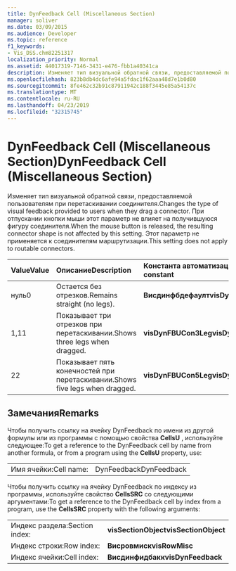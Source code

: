 ```yaml
---
title: DynFeedback Cell (Miscellaneous Section)
manager: soliver
ms.date: 03/09/2015
ms.audience: Developer
ms.topic: reference
f1_keywords:
- Vis_DSS.chm82251317
localization_priority: Normal
ms.assetid: 44017319-7146-3431-e476-fbb1a40341ca
description: Изменяет тип визуальной обратной связи, предоставляемой пользователям при перетаскивании соединителя. При отпускании кнопки мыши этот параметр не влияет на получившуюся фигуру соединителя. Этот параметр не применяется к соединителям маршрутизации.
ms.openlocfilehash: 823b8db4dc6afe94a5fdac1f62aaa48d7e1b0d80
ms.sourcegitcommit: 8fe462c32b91c87911942c188f3445e85a54137c
ms.translationtype: MT
ms.contentlocale: ru-RU
ms.lasthandoff: 04/23/2019
ms.locfileid: "32315745"
---
```

# <a name="dynfeedback-cell-miscellaneous-section"></a><span data-ttu-id="4962a-105">DynFeedback Cell (Miscellaneous Section)</span><span class="sxs-lookup"><span data-stu-id="4962a-105">DynFeedback Cell (Miscellaneous Section)</span></span>

<span data-ttu-id="4962a-106">Изменяет тип визуальной обратной связи, предоставляемой пользователям при перетаскивании соединителя.</span><span class="sxs-lookup"><span data-stu-id="4962a-106">Changes the type of visual feedback provided to users when they drag a connector.</span></span> <span data-ttu-id="4962a-107">При отпускании кнопки мыши этот параметр не влияет на получившуюся фигуру соединителя.</span><span class="sxs-lookup"><span data-stu-id="4962a-107">When the mouse button is released, the resulting connector shape is not affected by this setting.</span></span> <span data-ttu-id="4962a-108">Этот параметр не применяется к соединителям маршрутизации.</span><span class="sxs-lookup"><span data-stu-id="4962a-108">This setting does not apply to routable connectors.</span></span>
  
|<span data-ttu-id="4962a-109">**Value**</span><span class="sxs-lookup"><span data-stu-id="4962a-109">**Value**</span></span>|<span data-ttu-id="4962a-110">**Описание**</span><span class="sxs-lookup"><span data-stu-id="4962a-110">**Description**</span></span>|<span data-ttu-id="4962a-111">**Константа автоматизации**</span><span class="sxs-lookup"><span data-stu-id="4962a-111">**Automation constant**</span></span>|
|:-----|:-----|:-----|
| <span data-ttu-id="4962a-112">нуль</span><span class="sxs-lookup"><span data-stu-id="4962a-112">0</span></span>  <br/> | <span data-ttu-id="4962a-113">Остается без отрезков.</span><span class="sxs-lookup"><span data-stu-id="4962a-113">Remains straight (no legs).</span></span>  <br/> |<span data-ttu-id="4962a-114">**Висдинфбдефаулт**</span><span class="sxs-lookup"><span data-stu-id="4962a-114">**visDynFBDefault**</span></span> <br/> |
| <span data-ttu-id="4962a-115">1,1</span><span class="sxs-lookup"><span data-stu-id="4962a-115">1</span></span>  <br/> | <span data-ttu-id="4962a-116">Показывает три отрезков при перетаскивании.</span><span class="sxs-lookup"><span data-stu-id="4962a-116">Shows three legs when dragged.</span></span>  <br/> |<span data-ttu-id="4962a-117">**visDynFBUCon3Leg**</span><span class="sxs-lookup"><span data-stu-id="4962a-117">**visDynFBUCon3Leg**</span></span> <br/> |
| <span data-ttu-id="4962a-118">2</span><span class="sxs-lookup"><span data-stu-id="4962a-118">2</span></span>  <br/> | <span data-ttu-id="4962a-119">Показывает пять конечностей при перетаскивании.</span><span class="sxs-lookup"><span data-stu-id="4962a-119">Shows five legs when dragged.</span></span>  <br/> |<span data-ttu-id="4962a-120">**visDynFBUCon5Leg**</span><span class="sxs-lookup"><span data-stu-id="4962a-120">**visDynFBUCon5Leg**</span></span> <br/> |
   
## <a name="remarks"></a><span data-ttu-id="4962a-121">Замечания</span><span class="sxs-lookup"><span data-stu-id="4962a-121">Remarks</span></span>

<span data-ttu-id="4962a-122">Чтобы получить ссылку на ячейку DynFeedback по имени из другой формулы или из программы с помощью свойства **CellsU** , используйте следующее:</span><span class="sxs-lookup"><span data-stu-id="4962a-122">To get a reference to the DynFeedback cell by name from another formula, or from a program using the **CellsU** property, use:</span></span> 
  
|||
|:-----|:-----|
| <span data-ttu-id="4962a-123">Имя ячейки:</span><span class="sxs-lookup"><span data-stu-id="4962a-123">Cell name:</span></span>  <br/> | <span data-ttu-id="4962a-124">DynFeedback</span><span class="sxs-lookup"><span data-stu-id="4962a-124">DynFeedback</span></span>  <br/> |
   
<span data-ttu-id="4962a-125">Чтобы получить ссылку на ячейку DynFeedback по индексу из программы, используйте свойство **CellsSRC** со следующими аргументами:</span><span class="sxs-lookup"><span data-stu-id="4962a-125">To get a reference to the DynFeedback cell by index from a program, use the **CellsSRC** property with the following arguments:</span></span> 
  
|||
|:-----|:-----|
| <span data-ttu-id="4962a-126">Индекс раздела:</span><span class="sxs-lookup"><span data-stu-id="4962a-126">Section index:</span></span>  <br/> |<span data-ttu-id="4962a-127">**visSectionObject**</span><span class="sxs-lookup"><span data-stu-id="4962a-127">**visSectionObject**</span></span> <br/> |
| <span data-ttu-id="4962a-128">Индекс строки:</span><span class="sxs-lookup"><span data-stu-id="4962a-128">Row index:</span></span>  <br/> |<span data-ttu-id="4962a-129">**Висровмиск**</span><span class="sxs-lookup"><span data-stu-id="4962a-129">**visRowMisc**</span></span> <br/> |
| <span data-ttu-id="4962a-130">Индекс ячейки:</span><span class="sxs-lookup"><span data-stu-id="4962a-130">Cell index:</span></span>  <br/> |<span data-ttu-id="4962a-131">**Висдинфидбакк**</span><span class="sxs-lookup"><span data-stu-id="4962a-131">**visDynFeedback**</span></span> <br/> |
   

